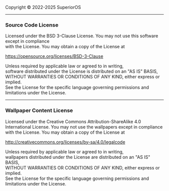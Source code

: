 Copyright © 2022-2025 SuperiorOS

---

### Source Code License

Licensed under the BSD 3-Clause License. You may not use this software except in compliance  
with the License. You may obtain a copy of the License at

   https://opensource.org/licenses/BSD-3-Clause

Unless required by applicable law or agreed to in writing,  
software distributed under the License is distributed on an "AS IS" BASIS,  
WITHOUT WARRANTIES OR CONDITIONS OF ANY KIND, either express or implied.  
See the License for the specific language governing permissions and  
limitations under the License.

---

### Wallpaper Content License

Licensed under the Creative Commons Attribution-ShareAlike 4.0 International License. You may not use the wallpapers except in compliance  
with the License. You may obtain a copy of the License at

   http://creativecommons.org/licenses/by-sa/4.0/legalcode

Unless required by applicable law or agreed to in writing,  
wallpapers distributed under the License are distributed on an "AS IS" BASIS,  
WITHOUT WARRANTIES OR CONDITIONS OF ANY KIND, either express or implied.  
See the License for the specific language governing permissions and  
limitations under the License.